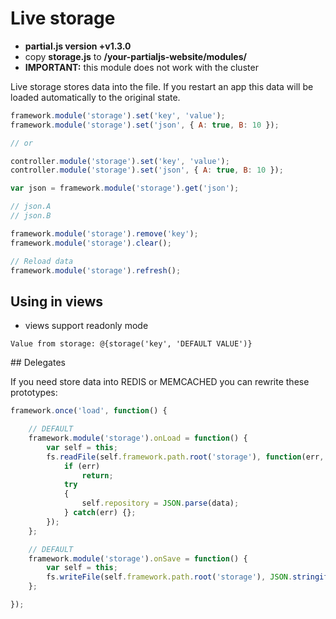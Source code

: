 # Live storage

- __partial.js version +v1.3.0__
- copy **storage.js** to __/your-partialjs-website/modules/__
- __IMPORTANT:__ this module does not work with the cluster

Live storage stores data into the file. If you restart an app this data will be loaded automatically to the original state.

```js
framework.module('storage').set('key', 'value');
framework.module('storage').set('json', { A: true, B: 10 });

// or

controller.module('storage').set('key', 'value');
controller.module('storage').set('json', { A: true, B: 10 });

var json = framework.module('storage').get('json');

// json.A
// json.B

framework.module('storage').remove('key');
framework.module('storage').clear();

// Reload data
framework.module('storage').refresh();
```

## Using in views

- views support readonly mode

```
Value from storage: @{storage('key', 'DEFAULT VALUE')}
```

## Delegates

If you need store data into REDIS or MEMCACHED you can rewrite these prototypes:

```js
framework.once('load', function() {

	// DEFAULT
	framework.module('storage').onLoad = function() {
		var self = this;
		fs.readFile(self.framework.path.root('storage'), function(err, data) {
			if (err)
				return;
			try
			{
				self.repository = JSON.parse(data);
			} catch(err) {};
		});	
	};

	// DEFAULT
	framework.module('storage').onSave = function() {
		var self = this;
		fs.writeFile(self.framework.path.root('storage'), JSON.stringify(self.repository), utils.noop);
	};

});
```